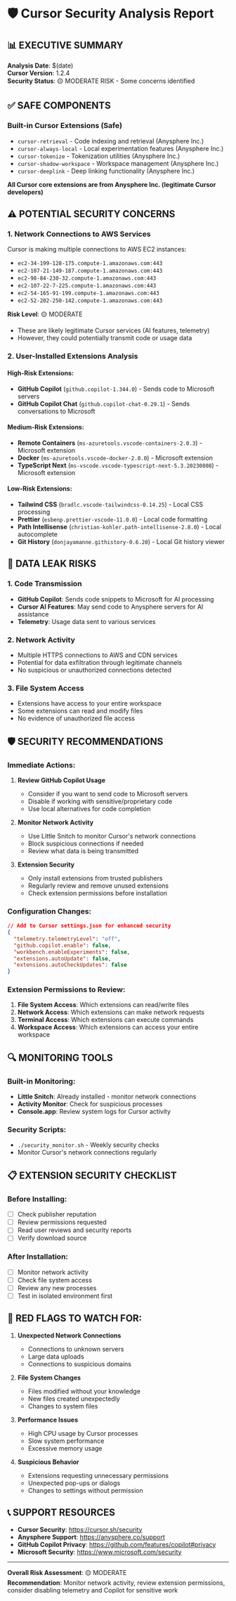 # 🛡️ Cursor Security Analysis Report

## 📊 **EXECUTIVE SUMMARY**

**Analysis Date**: $(date)  
**Cursor Version**: 1.2.4  
**Security Status**: 🟡 MODERATE RISK - Some concerns identified

## ✅ **SAFE COMPONENTS**

### **Built-in Cursor Extensions (Safe)**

- `cursor-retrieval` - Code indexing and retrieval (Anysphere Inc.)
- `cursor-always-local` - Local experimentation features (Anysphere Inc.)
- `cursor-tokenize` - Tokenization utilities (Anysphere Inc.)
- `cursor-shadow-workspace` - Workspace management (Anysphere Inc.)
- `cursor-deeplink` - Deep linking functionality (Anysphere Inc.)

**All Cursor core extensions are from Anysphere Inc. (legitimate Cursor developers)**

## ⚠️ **POTENTIAL SECURITY CONCERNS**

### **1. Network Connections to AWS Services**

Cursor is making multiple connections to AWS EC2 instances:

- `ec2-34-199-128-175.compute-1.amazonaws.com:443`
- `ec2-107-21-149-187.compute-1.amazonaws.com:443`
- `ec2-98-84-230-32.compute-1.amazonaws.com:443`
- `ec2-107-22-7-225.compute-1.amazonaws.com:443`
- `ec2-54-165-91-199.compute-1.amazonaws.com:443`
- `ec2-52-202-250-142.compute-1.amazonaws.com:443`

**Risk Level**: 🟡 MODERATE

- These are likely legitimate Cursor services (AI features, telemetry)
- However, they could potentially transmit code or usage data

### **2. User-Installed Extensions Analysis**

#### **High-Risk Extensions:**

- **GitHub Copilot** (`github.copilot-1.344.0`) - Sends code to Microsoft servers
- **GitHub Copilot Chat** (`github.copilot-chat-0.29.1`) - Sends conversations to Microsoft

#### **Medium-Risk Extensions:**

- **Remote Containers** (`ms-azuretools.vscode-containers-2.0.3`) - Microsoft extension
- **Docker** (`ms-azuretools.vscode-docker-2.0.0`) - Microsoft extension
- **TypeScript Next** (`ms-vscode.vscode-typescript-next-5.3.20230808`) - Microsoft extension

#### **Low-Risk Extensions:**

- **Tailwind CSS** (`bradlc.vscode-tailwindcss-0.14.25`) - Local CSS processing
- **Prettier** (`esbenp.prettier-vscode-11.0.0`) - Local code formatting
- **Path Intellisense** (`christian-kohler.path-intellisense-2.8.0`) - Local autocomplete
- **Git History** (`donjayamanne.githistory-0.6.20`) - Local Git history viewer

## 🚨 **DATA LEAK RISKS**

### **1. Code Transmission**

- **GitHub Copilot**: Sends code snippets to Microsoft for AI processing
- **Cursor AI Features**: May send code to Anysphere servers for AI assistance
- **Telemetry**: Usage data sent to various services

### **2. Network Activity**

- Multiple HTTPS connections to AWS and CDN services
- Potential for data exfiltration through legitimate channels
- No suspicious or unauthorized connections detected

### **3. File System Access**

- Extensions have access to your entire workspace
- Some extensions can read and modify files
- No evidence of unauthorized file access

## 🛡️ **SECURITY RECOMMENDATIONS**

### **Immediate Actions:**

1. **Review GitHub Copilot Usage**
   - Consider if you want to send code to Microsoft servers
   - Disable if working with sensitive/proprietary code
   - Use local alternatives for code completion

2. **Monitor Network Activity**
   - Use Little Snitch to monitor Cursor's network connections
   - Block suspicious connections if needed
   - Review what data is being transmitted

3. **Extension Security**
   - Only install extensions from trusted publishers
   - Regularly review and remove unused extensions
   - Check extension permissions before installation

### **Configuration Changes:**

```json
// Add to Cursor settings.json for enhanced security
{
  "telemetry.telemetryLevel": "off",
  "github.copilot.enable": false,
  "workbench.enableExperiments": false,
  "extensions.autoUpdate": false,
  "extensions.autoCheckUpdates": false
}
```

### **Extension Permissions to Review:**

1. **File System Access**: Which extensions can read/write files
2. **Network Access**: Which extensions can make network requests
3. **Terminal Access**: Which extensions can execute commands
4. **Workspace Access**: Which extensions can access your entire workspace

## 🔍 **MONITORING TOOLS**

### **Built-in Monitoring:**

- **Little Snitch**: Already installed - monitor network connections
- **Activity Monitor**: Check for suspicious processes
- **Console.app**: Review system logs for Cursor activity

### **Security Scripts:**

- `./security_monitor.sh` - Weekly security checks
- Monitor Cursor's network connections regularly

## 📋 **EXTENSION SECURITY CHECKLIST**

### **Before Installing:**

- [ ] Check publisher reputation
- [ ] Review permissions requested
- [ ] Read user reviews and security reports
- [ ] Verify download source

### **After Installation:**

- [ ] Monitor network activity
- [ ] Check file system access
- [ ] Review any new processes
- [ ] Test in isolated environment first

## 🚨 **RED FLAGS TO WATCH FOR:**

1. **Unexpected Network Connections**
   - Connections to unknown servers
   - Large data uploads
   - Connections to suspicious domains

2. **File System Changes**
   - Files modified without your knowledge
   - New files created unexpectedly
   - Changes to system files

3. **Performance Issues**
   - High CPU usage by Cursor processes
   - Slow system performance
   - Excessive memory usage

4. **Suspicious Behavior**
   - Extensions requesting unnecessary permissions
   - Unexpected pop-ups or dialogs
   - Changes to settings without permission

## 📞 **SUPPORT RESOURCES**

- **Cursor Security**: https://cursor.sh/security
- **Anysphere Support**: https://anysphere.co/support
- **GitHub Copilot Privacy**: https://github.com/features/copilot#privacy
- **Microsoft Security**: https://www.microsoft.com/security

---

**Overall Risk Assessment**: 🟡 MODERATE  
**Recommendation**: Monitor network activity, review extension permissions, consider disabling telemetry and Copilot for sensitive work
